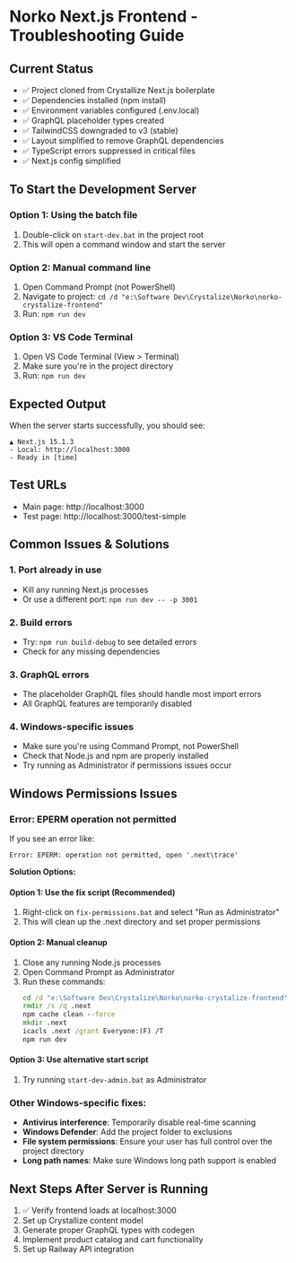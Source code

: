 # Norko Next.js Frontend - Troubleshooting Guide

## Current Status

- ✅ Project cloned from Crystallize Next.js boilerplate
- ✅ Dependencies installed (npm install)
- ✅ Environment variables configured (.env.local)
- ✅ GraphQL placeholder types created
- ✅ TailwindCSS downgraded to v3 (stable)
- ✅ Layout simplified to remove GraphQL dependencies
- ✅ TypeScript errors suppressed in critical files
- ✅ Next.js config simplified

## To Start the Development Server

### Option 1: Using the batch file

1. Double-click on `start-dev.bat` in the project root
2. This will open a command window and start the server

### Option 2: Manual command line

1. Open Command Prompt (not PowerShell)
2. Navigate to project: `cd /d "e:\Software Dev\Crystalize\Norko\norko-crystalize-frontend"`
3. Run: `npm run dev`

### Option 3: VS Code Terminal

1. Open VS Code Terminal (View > Terminal)
2. Make sure you're in the project directory
3. Run: `npm run dev`

## Expected Output

When the server starts successfully, you should see:

```
▲ Next.js 15.1.3
- Local: http://localhost:3000
- Ready in [time]
```

## Test URLs

- Main page: http://localhost:3000
- Test page: http://localhost:3000/test-simple

## Common Issues & Solutions

### 1. Port already in use

- Kill any running Next.js processes
- Or use a different port: `npm run dev -- -p 3001`

### 2. Build errors

- Try: `npm run build-debug` to see detailed errors
- Check for any missing dependencies

### 3. GraphQL errors

- The placeholder GraphQL files should handle most import errors
- All GraphQL features are temporarily disabled

### 4. Windows-specific issues

- Make sure you're using Command Prompt, not PowerShell
- Check that Node.js and npm are properly installed
- Try running as Administrator if permissions issues occur

## Windows Permissions Issues

### Error: EPERM operation not permitted

If you see an error like:

```
Error: EPERM: operation not permitted, open '.next\trace'
```

**Solution Options:**

#### Option 1: Use the fix script (Recommended)

1. Right-click on `fix-permissions.bat` and select "Run as Administrator"
2. This will clean up the .next directory and set proper permissions

#### Option 2: Manual cleanup

1. Close any running Node.js processes
2. Open Command Prompt as Administrator
3. Run these commands:
    ```cmd
    cd /d "e:\Software Dev\Crystalize\Norko\norko-crystalize-frontend"
    rmdir /s /q .next
    npm cache clean --force
    mkdir .next
    icacls .next /grant Everyone:(F) /T
    npm run dev
    ```

#### Option 3: Use alternative start script

1. Try running `start-dev-admin.bat` as Administrator

### Other Windows-specific fixes:

- **Antivirus interference**: Temporarily disable real-time scanning
- **Windows Defender**: Add the project folder to exclusions
- **File system permissions**: Ensure your user has full control over the project directory
- **Long path names**: Make sure Windows long path support is enabled

## Next Steps After Server is Running

1. ✅ Verify frontend loads at localhost:3000
2. Set up Crystallize content model
3. Generate proper GraphQL types with codegen
4. Implement product catalog and cart functionality
5. Set up Railway API integration
